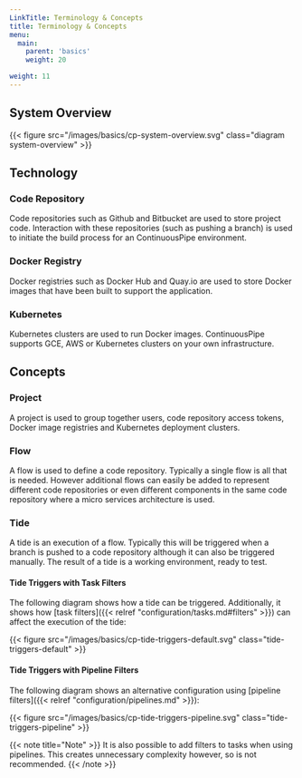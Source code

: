 ```yaml
---
LinkTitle: Terminology & Concepts
title: Terminology & Concepts
menu:
  main:
    parent: 'basics'
    weight: 20

weight: 11
---
```


## System Overview

{{< figure src="/images/basics/cp-system-overview.svg" class="diagram system-overview" >}}

## Technology
### Code Repository
Code repositories such as Github and Bitbucket are used to store project code. Interaction with these repositories (such as pushing a branch) is used to initiate the build process for an ContinuousPipe environment.

### Docker Registry
Docker registries such as Docker Hub and Quay.io are used to store Docker images that have been built to support the application.

### Kubernetes
Kubernetes clusters are used to run Docker images. ContinuousPipe supports GCE, AWS or Kubernetes clusters on your own infrastructure.

## Concepts
### Project
A project is used to group together users, code repository access tokens, Docker image registries and Kubernetes deployment clusters.

### Flow
A flow is used to define a code repository. Typically a single flow is all that is needed. However additional flows can easily be added to represent different code repositories or even different components in the same code repository where a micro services architecture is used.

### Tide
A tide is an execution of a flow. Typically this will be triggered when a branch is pushed to a code repository although it can also be triggered manually. The result of a tide is a working environment, ready to test.

#### Tide Triggers with Task Filters

The following diagram shows how a tide can be triggered. Additionally, it shows how [task filters]({{< relref "configuration/tasks.md#filters" >}}) can affect the execution of the tide:

{{< figure src="/images/basics/cp-tide-triggers-default.svg" class="tide-triggers-default" >}}

#### Tide Triggers with Pipeline Filters

The following diagram shows an alternative configuration using [pipeline filters]({{< relref "configuration/pipelines.md" >}}):

{{< figure src="/images/basics/cp-tide-triggers-pipeline.svg" class="tide-triggers-pipeline" >}}

{{< note title="Note" >}}
It is also possible to add filters to tasks when using pipelines. This creates unnecessary complexity however, so is not recommended.
{{< /note >}}
